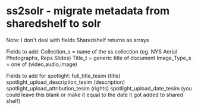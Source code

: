 # ss2solr - migrate metadata from sharedshelf to solr

Note: I don't deal with fields Sharedshelf returns as arrays

Fields to add:
Collection_s = name of the ss collection (eg. NYS Aerial Photographs, Reps Slides)
Title_t = generic title of document
Image_Type_s = one of (video,audio,image)

Fields to add for spotlight:
full_title_tesim  (title)
spotlight_upload_description_tesim (description)
spotlight_upload_attribution_tesim (rights)
spotlight_upload_date_tesim (you could leave this blank or make it equal to the date it got added to shared shelf)

